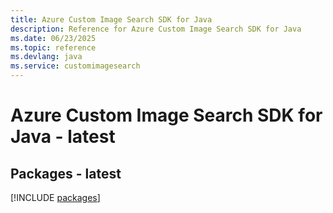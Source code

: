```yaml
---
title: Azure Custom Image Search SDK for Java
description: Reference for Azure Custom Image Search SDK for Java
ms.date: 06/23/2025
ms.topic: reference
ms.devlang: java
ms.service: customimagesearch
---
```

# Azure Custom Image Search SDK for Java - latest
## Packages - latest
[!INCLUDE [packages](custom-image-search-index.md)]